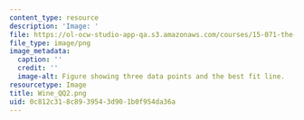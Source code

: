 ```yaml
---
content_type: resource
description: 'Image: '
file: https://ol-ocw-studio-app-qa.s3.amazonaws.com/courses/15-071-the-analytics-edge-spring-2017/0c812c318c8939543d901b0f954da36a_Wine_QQ2.png
file_type: image/png
image_metadata:
  caption: ''
  credit: ''
  image-alt: Figure showing three data points and the best fit line.
resourcetype: Image
title: Wine_QQ2.png
uid: 0c812c31-8c89-3954-3d90-1b0f954da36a
---
```

